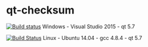 # qt-checksum

[![Build status](https://ci.appveyor.com/api/projects/status/fvb7cr6hvtl3qspu?svg=true)](https://ci.appveyor.com/project/HongJianChing/qt-checksum)
Windows - Visual Studio 2015 - qt 5.7

[![Build Status](https://travis-ci.org/allyusd/qt-checksum.svg?branch=master)](https://travis-ci.org/allyusd/qt-checksum)
Linux - Ubuntu 14.04 - gcc 4.8.4 - qt 5.7
